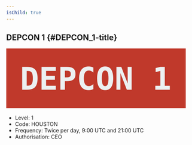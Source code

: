 ```yaml
---
isChild: true
---
```


## DEPCON 1  {#DEPCON_1-title}

![image](images/depcon1.svg)

* Level: 1
* Code: HOUSTON 
* Frequency: Twice per day, 9:00 UTC and 21:00 UTC
* Authorisation: CEO



